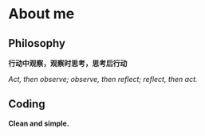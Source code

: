 # About me

## Philosophy

**行动中观察，观察时思考，思考后行动**

*Act, then observe; observe, then reflect; reflect, then act.*

## Coding
**Clean and simple.**


<!--
**barkingx/barkingx** is a ✨ _special_ ✨ repository because its `README.md` (this file) appears on your GitHub profile.

Here are some ideas to get you started:

- 🔭 I’m currently working on ...
- 🌱 I’m currently learning ...
- 👯 I’m looking to collaborate on ...
- 🤔 I’m looking for help with ...
- 💬 Ask me about ...
- 📫 How to reach me: ...
- 😄 Pronouns: ...
- ⚡ Fun fact: ...
-->
